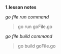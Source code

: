 **1.lesson notes**

*go file run command*
> go run goFile.go 

*go file build command*
> go build goFile.go 

